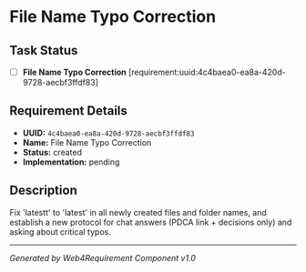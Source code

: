 # File Name Typo Correction

## Task Status
- [ ] **File Name Typo Correction** [requirement:uuid:4c4baea0-ea8a-420d-9728-aecbf3ffdf83]

## Requirement Details

- **UUID:** `4c4baea0-ea8a-420d-9728-aecbf3ffdf83`
- **Name:** File Name Typo Correction
- **Status:** created
- **Implementation:** pending

## Description

Fix 'latestt' to 'latest' in all newly created files and folder names, and establish a new protocol for chat answers (PDCA link + decisions only) and asking about critical typos.

---

*Generated by Web4Requirement Component v1.0*